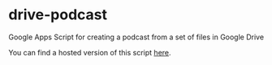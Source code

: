 drive-podcast
=============

Google Apps Script for creating a podcast from a set of files in Google Drive

You can find a hosted version of this script [here](https://script.google.com/macros/s/AKfycbxQR_S1hdBuoNU2rbVbSOpAP5cMOuMWiJfVlYAQZPcJc8bqn10/exec).
